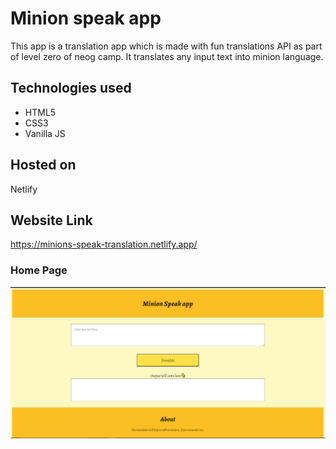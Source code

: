 # Minion speak app
This app is a translation app which is made with fun translations API as part of level zero of neog camp. It translates any input text into minion language.
## Technologies used
  * HTML5
  * CSS3
  * Vanilla JS
## Hosted on
Netlify
## Website Link
https://minions-speak-translation.netlify.app/

### Home Page
![Screenshot](screenshot.png)